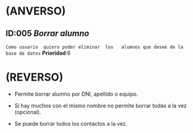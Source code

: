 
# (ANVERSO)
## ID:005          *Borrar alumno*
`Como usuario  quiero poder eliminar  los   alumnos que desee de la base de datos`
**Prioridad**:6

# (REVERSO)

* Permite borrar alumno por DNI, apellido o equipo.

* Si hay muchos con el mismo nombre no permite borrar todas a la vez (opcional).

* Se puede borrar todos los contactos a la vez.
